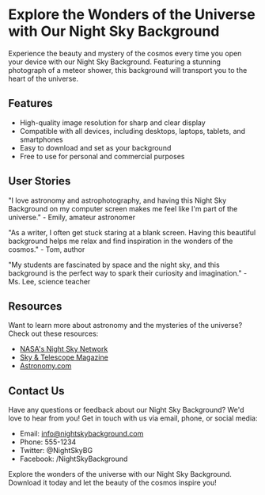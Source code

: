 <!--font:Creepster-->

# Explore the Wonders of the Universe with Our Night Sky Background

Experience the beauty and mystery of the cosmos every time you open your device with our Night Sky Background. Featuring a stunning photograph of a meteor shower, this background will transport you to the heart of the universe.

## Features

- High-quality image resolution for sharp and clear display
- Compatible with all devices, including desktops, laptops, tablets, and smartphones
- Easy to download and set as your background
- Free to use for personal and commercial purposes

## User Stories

"I love astronomy and astrophotography, and having this Night Sky Background on my computer screen makes me feel like I'm part of the universe." - Emily, amateur astronomer

"As a writer, I often get stuck staring at a blank screen. Having this beautiful background helps me relax and find inspiration in the wonders of the cosmos." - Tom, author

"My students are fascinated by space and the night sky, and this background is the perfect way to spark their curiosity and imagination." - Ms. Lee, science teacher

## Resources

Want to learn more about astronomy and the mysteries of the universe? Check out these resources:

- [NASA's Night Sky Network](#)
- [Sky & Telescope Magazine](#)
- [Astronomy.com](#)

## Contact Us

Have any questions or feedback about our Night Sky Background? We'd love to hear from you! Get in touch with us via email, phone, or social media:

- Email: info@nightskybackground.com
- Phone: 555-1234
- Twitter: @NightSkyBG
- Facebook: /NightSkyBackground

Explore the wonders of the universe with our Night Sky Background. Download it today and let the beauty of the cosmos inspire you!

<!--

Write me content for website with wallpaper which alt text is:

"A photograph of a meteor shower, with bright streaks of light crossing the night sky."

The name/title of the page should not be 1:1 copy of the alt text but rather a real content of the website which is using this wallpaper.

- Use markdown format 
- Start with heading
- Heading should be short and concise
- The content should look like a real website 
- The website should not be about the wallpaper, wallpaper is just a related background
- Heading should be contain work "wallpaper" or "background"
- Include real sections like references, contact, user stories, etc. use things relevant to the page purpose.
- Feel free to use structure like headings, bullets, numbering, blockquotes, paragraphs, horizontal lines, etc.
- You can use formatting like bold or _italic_
- You can include UTF-8 emojis
- Links should be only #hash anchors (and you can refer to the document itself)
- Do not include images


---


# Night Sky Wallpaper: Bring the Beauty of the Universe to Your Screen

Looking for a stunning wallpaper that will transform your desktop or mobile screen into a breathtaking view of the night sky? Our Night Sky Wallpaper is the perfect choice! Featuring a photograph of a meteor shower, with bright streaks of light crossing the night sky, this wallpaper captures the awe-inspiring beauty of the universe.

## Features

- High-quality image resolution for sharp and clear display
- Compatible with all devices, including desktops, laptops, tablets, and smartphones
- Easy to download and set as your wallpaper
- Free to use for personal and commercial purposes

## User Stories

"I love astronomy and stargazing, and having this Night Sky Wallpaper on my computer screen makes me feel like I'm always under the stars." - John, amateur astronomer

"I work in a high-stress job, and looking at this beautiful wallpaper helps me relax and take a moment to appreciate the beauty of nature." - Sarah, busy professional

"I'm a science teacher, and this wallpaper is the perfect addition to my classroom. My students love learning about space and the universe, and this wallpaper inspires them to dream big." - Mr. Smith, science teacher

## References

Want to learn more about astronomy and the night sky? Check out these resources:

- [NASA's Night Sky Network](#)
- [Sky & Telescope Magazine](#)
- [Astronomy.com](#)

## Contact Us

Have any questions or feedback about our Night Sky Wallpaper? We'd love to hear from you! Get in touch with us via email, phone, or social media:

- Email: info@nightskywallpaper.com
- Phone: 555-1234
- Twitter: @NightSkyWallpaper
- Facebook: /NightSkyWallpaper

Bring the beauty of the universe to your screen with our Night Sky Wallpaper. Download it today and enjoy the stunning view of a meteor shower every time you turn on your device!


---


Heading should not include word "wallpaper". The website should not be about the wallpaper itself, wallpaper is just a related background, rewrite whole content.


---


# Explore the Wonders of the Universe with Our Night Sky Background

Experience the beauty and mystery of the cosmos every time you open your device with our Night Sky Background. Featuring a stunning photograph of a meteor shower, this background will transport you to the heart of the universe.

## Features

- High-quality image resolution for sharp and clear display
- Compatible with all devices, including desktops, laptops, tablets, and smartphones
- Easy to download and set as your background
- Free to use for personal and commercial purposes

## User Stories

"I love astronomy and astrophotography, and having this Night Sky Background on my computer screen makes me feel like I'm part of the universe." - Emily, amateur astronomer

"As a writer, I often get stuck staring at a blank screen. Having this beautiful background helps me relax and find inspiration in the wonders of the cosmos." - Tom, author

"My students are fascinated by space and the night sky, and this background is the perfect way to spark their curiosity and imagination." - Ms. Lee, science teacher

## Resources

Want to learn more about astronomy and the mysteries of the universe? Check out these resources:

- [NASA's Night Sky Network](#)
- [Sky & Telescope Magazine](#)
- [Astronomy.com](#)

## Contact Us

Have any questions or feedback about our Night Sky Background? We'd love to hear from you! Get in touch with us via email, phone, or social media:

- Email: info@nightskybackground.com
- Phone: 555-1234
- Twitter: @NightSkyBG
- Facebook: /NightSkyBackground

Explore the wonders of the universe with our Night Sky Background. Download it today and let the beauty of the cosmos inspire you!

-->
